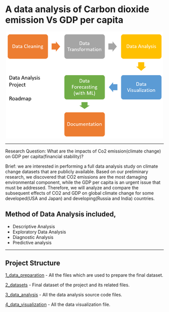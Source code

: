 # A data analysis of Carbon dioxide emission Vs GDP per capita

<p align="center">
  <img src="project_roadmap.png" width="500" title="Project Roadmap">
</p>

<hr />

Research Question: What are the impacts of Co2 emission(climate change) on GDP per capita(financial stability)?

Brief: we are interested in performing a full data analysis study on climate change datasets that are publicly available.  Based on our preliminary research, we discovered that CO2 emissions are the most damaging environmental component, while the GDP per capita is an urgent issue that must be addressed. Therefore, we will analyze and compare the subsequent effects of CO2 and GDP on global climate change for some developed(USA and Japan) and developing(Russia and India) countries. 

## Method of Data Analysis included,
* Descriptive Analysis
* Exploratory Data Analysis
* Diagnostic Analysis
* Predictive analysis

<hr />

## Project Structure

[1_data_preparation](https://github.com/kankaungmalay/data_analysis_co2_vs_gdp/tree/main/1_data_preparation) - All the files which are used to prepare the final dataset. 

[2_datasets](https://github.com/kankaungmalay/data_analysis_co2_vs_gdp/tree/main/2_dataset) - Final dataset of the project and its related files.

[3_data_analysis](https://github.com/kankaungmalay/data_analysis_co2_vs_gdp/tree/main/3_data_analysis) - All the data analysis source code files. 

[4_data_visualization](https://github.com/kankaungmalay/data_analysis_co2_vs_gdp/tree/main/4_data_visualization) - All the data visualization file.


